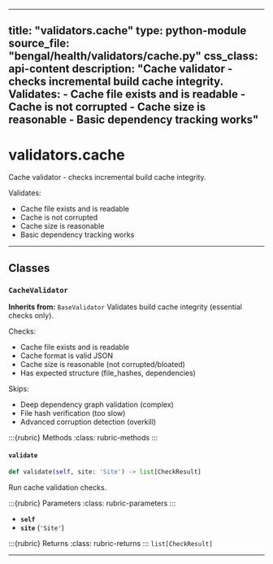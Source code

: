 
---
title: "validators.cache"
type: python-module
source_file: "bengal/health/validators/cache.py"
css_class: api-content
description: "Cache validator - checks incremental build cache integrity.  Validates: - Cache file exists and is readable - Cache is not corrupted - Cache size is reasonable - Basic dependency tracking works"
---

# validators.cache

Cache validator - checks incremental build cache integrity.

Validates:
- Cache file exists and is readable
- Cache is not corrupted
- Cache size is reasonable
- Basic dependency tracking works

---

## Classes

### `CacheValidator`

**Inherits from:** `BaseValidator`
Validates build cache integrity (essential checks only).

Checks:
- Cache file exists and is readable
- Cache format is valid JSON
- Cache size is reasonable (not corrupted/bloated)
- Has expected structure (file_hashes, dependencies)

Skips:
- Deep dependency graph validation (complex)
- File hash verification (too slow)
- Advanced corruption detection (overkill)




:::{rubric} Methods
:class: rubric-methods
:::
#### `validate`
```python
def validate(self, site: 'Site') -> list[CheckResult]
```

Run cache validation checks.



:::{rubric} Parameters
:class: rubric-parameters
:::
- **`self`**
- **`site`** (`'Site'`)

:::{rubric} Returns
:class: rubric-returns
:::
`list[CheckResult]`




---
